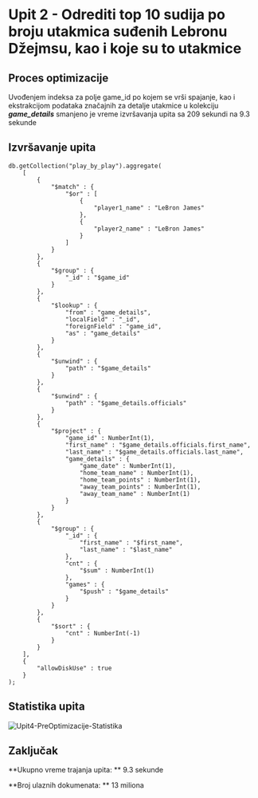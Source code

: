# Upit 2 - Odrediti top 10 sudija po broju utakmica suđenih Lebronu Džejmsu, kao i koje su to utakmice 

## Proces optimizacije

Uvođenjem indeksa za polje game_id po kojem se vrši spajanje, kao i ekstrakcijom podataka značajnih za detalje utakmice u kolekciju **_game_details_** smanjeno je vreme izvršavanja upita sa 209 sekundi na 9.3 sekunde 

## Izvršavanje upita 

```
db.getCollection("play_by_play").aggregate(
    [
        {
            "$match" : {
                "$or" : [
                    {
                        "player1_name" : "LeBron James"
                    },
                    {
                        "player2_name" : "LeBron James"
                    }
                ]
            }
        }, 
        {
            "$group" : {
                "_id" : "$game_id"
            }
        }, 
        {
            "$lookup" : {
                "from" : "game_details",
                "localField" : "_id",
                "foreignField" : "game_id",
                "as" : "game_details"
            }
        }, 
        {
            "$unwind" : {
                "path" : "$game_details"
            }
        }, 
        {
            "$unwind" : {
                "path" : "$game_details.officials"
            }
        }, 
        {
            "$project" : {
                "game_id" : NumberInt(1),
                "first_name" : "$game_details.officials.first_name",
                "last_name" : "$game_details.officials.last_name",
                "game_details" : {
                    "game_date" : NumberInt(1),
                    "home_team_name" : NumberInt(1),
                    "home_team_points" : NumberInt(1),
                    "away_team_points" : NumberInt(1),
                    "away_team_name" : NumberInt(1)
                }
            }
        }, 
        {
            "$group" : {
                "_id" : {
                    "first_name" : "$first_name",
                    "last_name" : "$last_name"
                },
                "cnt" : {
                    "$sum" : NumberInt(1)
                },
                "games" : {
                    "$push" : "$game_details"
                }
            }
        }, 
        {
            "$sort" : {
                "cnt" : NumberInt(-1)
            }
        }
    ], 
    {
        "allowDiskUse" : true
    }
);

```

## Statistika upita 

![Upit4-PreOptimizacije-Statistika](https://github.com/Gravarica/MongoDB-Projekat/assets/93195018/e48045af-c6ed-43e6-ae95-afd17525fc73)

## Zaključak

**Ukupno vreme trajanja upita: ** 9.3 sekunde 

**Broj ulaznih dokumenata: ** 13 miliona

